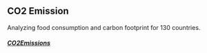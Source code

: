 ## CO2 Emission

Analyzing food consumption and carbon footprint for 130 countries.


##### [CO2Emissions](https://okcandy.github.io/co2.emission/)
